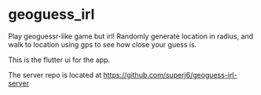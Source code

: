 # geoguess_irl

Play geoguessr-like game but irl!
Randomly generate location in radius, and walk to location using gps to see how close your guess is.

This is the flutter ui for the app.

The server repo is located at <https://github.com/superj6/geoguess-irl-server>
